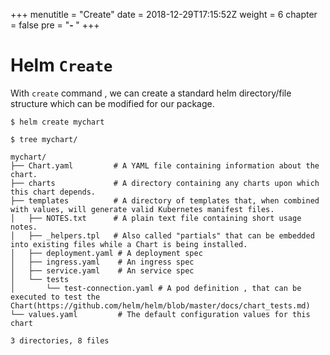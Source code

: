 +++
menutitle = "Create"
date = 2018-12-29T17:15:52Z
weight = 6
chapter = false
pre = "<b>- </b>"
+++

# Helm `Create`

With `create` command , we can create a standard helm directory/file structure which can be modified for our package.

```
$ helm create mychart
```

```
$ tree mychart/
```

```
mychart/
├── Chart.yaml         # A YAML file containing information about the chart.
├── charts             # A directory containing any charts upon which this chart depends.
├── templates          # A directory of templates that, when combined with values, will generate valid Kubernetes manifest files.
│   ├── NOTES.txt      # A plain text file containing short usage notes.
│   ├── _helpers.tpl   # Also called "partials" that can be embedded into existing files while a Chart is being installed.
│   ├── deployment.yaml # A deployment spec
│   ├── ingress.yaml    # An ingress spec
│   ├── service.yaml    # An service spec
│   └── tests  
│       └── test-connection.yaml # A pod definition , that can be executed to test the Chart(https://github.com/helm/helm/blob/master/docs/chart_tests.md)
└── values.yaml         # The default configuration values for this chart

3 directories, 8 files
```

